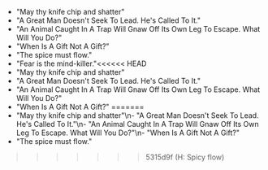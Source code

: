 - "May thy knife chip and shatter"
- "A Great Man Doesn't Seek To Lead. He's Called To It."
- "An Animal Caught In A Trap Will Gnaw Off Its Own Leg To Escape. What Will You Do?"
- "When Is A Gift Not A Gift?"
- "The spice must flow."
- "Fear is the mind-killer."<<<<<< HEAD
- "May thy knife chip and shatter"
- "A Great Man Doesn't Seek To Lead. He's Called To It."
- "An Animal Caught In A Trap Will Gnaw Off Its Own Leg To Escape. What Will You Do?"
- "When Is A Gift Not A Gift?"
=======
- "May thy knife chip and shatter"\n- "A Great Man Doesn\'t Seek To Lead. He\'s Called To It."\n- "An Animal Caught In A Trap Will Gnaw Off Its Own Leg To Escape. What Will You Do?"\n- "When Is A Gift Not A Gift?"
- "The spice must flow."
>>>>>>> 5315d9f (H: Spicy flow)
